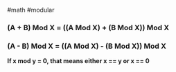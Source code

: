 #math #modular
### (A + B) Mod X = ((A Mod X) + (B Mod X)) Mod X
### (A - B) Mod X = ((A Mod X) - (B Mod X)) Mod X

**If x mod y = 0, that means either x == y  or x == 0**


